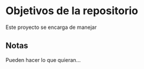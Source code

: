 # Objetivos de la repositorio

Este proyecto se encarga de manejar 


## Notas
Pueden hacer lo que quieran...
